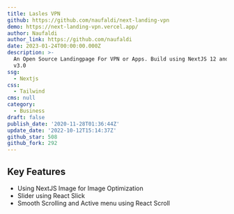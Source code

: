 ```yaml
---
title: Lasles VPN
github: https://github.com/naufaldi/next-landing-vpn
demo: https://next-landing-vpn.vercel.app/
author: Naufaldi
author_link: https://github.com/naufaldi
date: 2023-01-24T00:00:00.000Z
description: >-
  An Open Source Landingpage For VPN or Apps. Build using NextJS 12 and Tailwind
  v3.0
ssg:
  - Nextjs
css:
  - Tailwind
cms: null
category:
  - Business
draft: false
publish_date: '2020-11-28T01:36:44Z'
update_date: '2022-10-12T15:14:37Z'
github_star: 508
github_fork: 292
---
```


## Key Features

- Using NextJS Image for Image Optimization
- Slider using React Slick
- Smooth Scrolling and Active menu using React Scroll
